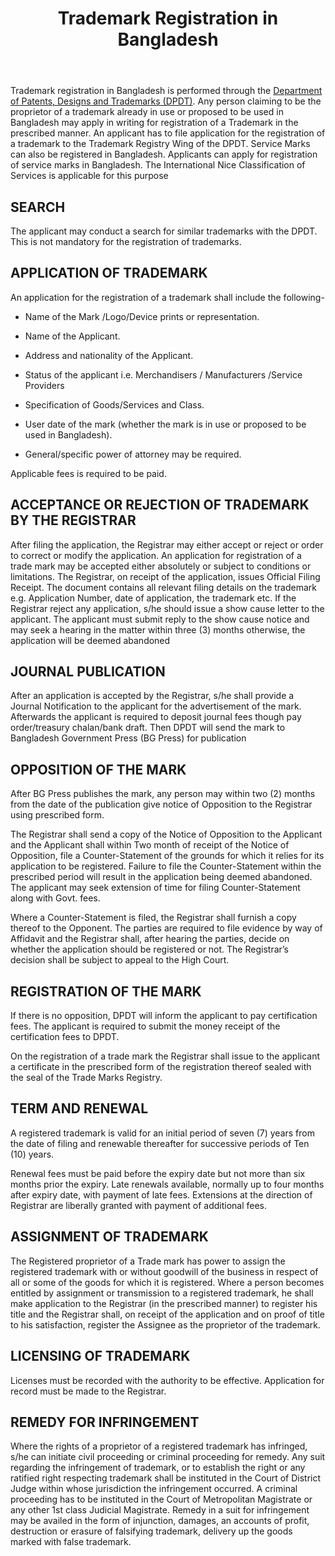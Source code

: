 ﻿---
layout: post
title: Trademark Registration in Bangladesh  
---

Trademark registration in Bangladesh is performed through the [Department of Patents, Designs and Trademarks (DPDT)](http://www.dpdt.gov.bd). Any person claiming to be the proprietor of a trademark already in use or proposed to be used in Bangladesh may apply in writing for registration of a Trademark in the prescribed manner. An applicant has to file application for the registration of a trademark to the Trademark Registry Wing of the DPDT. Service Marks can also be registered in Bangladesh. Applicants can apply for registration of service marks in Bangladesh. The International Nice Classification of Services is applicable for this purpose

## SEARCH

The applicant may conduct a search for similar trademarks with the DPDT. This is not mandatory for the registration of trademarks.

## APPLICATION OF TRADEMARK

An application for the registration of a trademark shall include the following-

- Name of the Mark /Logo/Device prints or representation.

- Name of the Applicant.

- Address and nationality of the Applicant.

- Status of the applicant i.e. Merchandisers / Manufacturers /Service Providers

- Specification of Goods/Services and Class.

- User date of the mark (whether the mark is in use or proposed to be used in Bangladesh).

- General/specific power of attorney may be required.

Applicable fees is required to be paid.

## ACCEPTANCE OR REJECTION OF TRADEMARK BY THE REGISTRAR

After filing the application, the Registrar may either accept or reject or order to correct or modify the application. An application for registration of a trade mark may be accepted either absolutely or subject to conditions or limitations. The Registrar, on receipt of the application, issues Official Filing Receipt. The document contains all relevant filing details on the trademark e.g. Application Number, date of application, the trademark etc. If the Registrar reject any application, s/he should issue a show cause letter to the applicant. The applicant must submit reply to the show cause notice and may seek a hearing in the matter within three (3) months otherwise, the application will be deemed abandoned

## JOURNAL PUBLICATION

After an application is accepted by the Registrar, s/he shall provide a Journal Notification to the applicant for the advertisement of the mark. Afterwards the applicant is required to deposit journal fees though pay order/treasury chalan/bank draft. Then DPDT will send the mark to Bangladesh Government Press (BG Press) for publication

## OPPOSITION OF THE MARK

After BG Press publishes the mark, any person may within two (2) months from the date of the publication give notice of Opposition to the Registrar using prescribed form.

The Registrar shall send a copy of the Notice of Opposition to the Applicant and the Applicant shall within Two month of receipt of the Notice of Opposition, file a Counter-Statement of the grounds for which it relies for its application to be registered. Failure to file the Counter-Statement within the prescribed period will result in the application being deemed abandoned. The applicant may seek extension of time for filing Counter-Statement along with Govt. fees.

Where a Counter-Statement is filed, the Registrar shall furnish a copy thereof to the Opponent. The parties are required to file evidence by way of Affidavit and the Registrar shall, after hearing the parties, decide on whether the application should be registered or not. The Registrar’s decision shall be subject to appeal to the High Court.

## REGISTRATION OF THE MARK

If there is no opposition, DPDT will inform the applicant to pay certification fees. The applicant is required to submit the money receipt of the certification fees to DPDT.

On the registration of a trade mark the Registrar shall issue to the applicant a certificate in the prescribed form of the registration thereof sealed with the seal of the Trade Marks Registry.

## TERM AND RENEWAL

A registered trademark is valid for an initial period of seven (7) years from the date of filing and renewable thereafter for successive periods of Ten (10) years.

Renewal fees must be paid before the expiry date but not more than six months prior the expiry. Late renewals available, normally up to four months after expiry date, with payment of late fees. Extensions at the direction of Registrar are liberally granted with payment of additional fees.

## ASSIGNMENT OF TRADEMARK

The Registered proprietor of a Trade mark has power to assign the registered trademark with or without goodwill of the business in respect of all or some of the goods for which it is registered. Where a person becomes entitled by assignment or transmission to a registered trademark, he shall make application to the Registrar (in the prescribed manner) to register his title and the Registrar shall, on receipt of the application and on proof of title to his satisfaction, register the Assignee as the proprietor of the trademark.

## LICENSING OF TRADEMARK

Licenses must be recorded with the authority to be effective. Application for record must be made to the Registrar.

## REMEDY FOR INFRINGEMENT

Where the rights of a proprietor of a registered trademark has infringed, s/he can initiate civil proceeding or criminal proceeding for remedy. Any suit regarding the infringement of trademark, or to establish the right or any ratified right respecting trademark shall be instituted in the Court of District Judge within whose jurisdiction the infringement occurred. A criminal proceeding has to be instituted in the Court of Metropolitan Magistrate or any other 1st class Judicial Magistrate. Remedy in a suit for infringement may be availed in the form of injunction, damages, an accounts of profit, destruction or erasure of falsifying trademark, delivery up the goods marked with false trademark.


